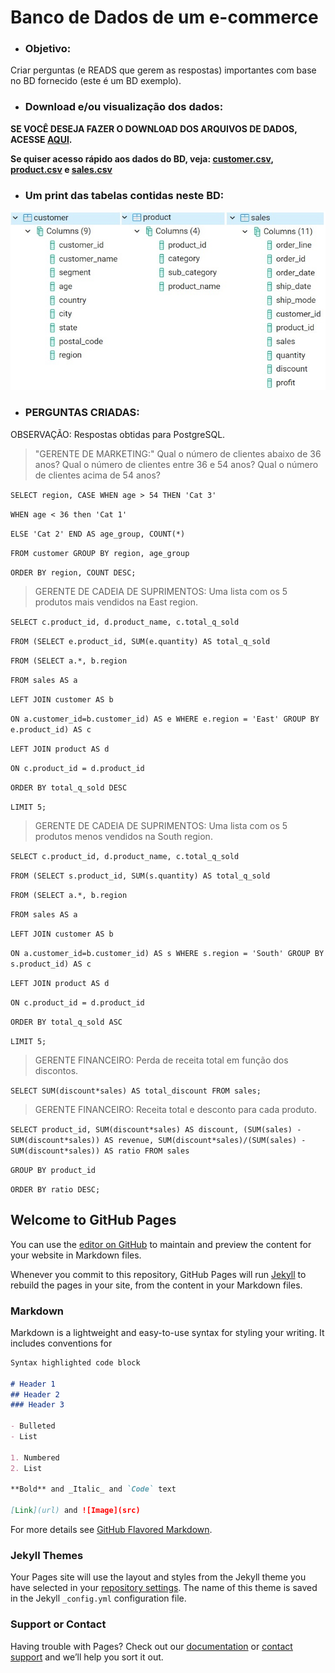 # Banco de Dados de um e-commerce

* ### Objetivo:

Criar perguntas (e READS que gerem as respostas) importantes com base no BD fornecido (este é um BD exemplo).

* ### Download e/ou visualização dos dados:

**SE VOCÊ DESEJA FAZER O DOWNLOAD DOS ARQUIVOS DE DADOS, ACESSE [AQUI](https://github.com/devmadruga/SQL/tree/main/e-commerce).**

**Se quiser acesso rápido aos dados do BD, veja: [customer.csv](https://github.com/devmadruga/SQL/blob/main/e-commerce/customer.csv), [product.csv](https://github.com/devmadruga/SQL/blob/main/e-commerce/product.csv) e [sales.csv](https://github.com/devmadruga/SQL/blob/main/e-commerce/sales.csv)**

* ### Um print das tabelas contidas neste BD:

![Image](https://github.com/devmadruga/SQL/blob/gh-pages/bd-ecommerce-esquema-tabelas.jpg)

* ### PERGUNTAS CRIADAS:
OBSERVAÇÃO: Respostas obtidas para PostgreSQL.

> "GERENTE DE MARKETING:"
Qual o número de clientes abaixo de 36 anos? Qual o número de clientes entre 36 e 54 anos? Qual o número de clientes acima de 54 anos?

`SELECT region, CASE WHEN age > 54 THEN 'Cat 3'`

`WHEN age < 36 then 'Cat 1'`

`ELSE 'Cat 2' END AS age_group, COUNT(*)`

`FROM customer GROUP BY region, age_group`

`ORDER BY region, COUNT DESC;`


> GERENTE DE CADEIA DE SUPRIMENTOS:
Uma lista com os 5 produtos mais vendidos na East region.

`SELECT c.product_id, d.product_name, c.total_q_sold`

`FROM (SELECT e.product_id, SUM(e.quantity) AS total_q_sold`

`FROM (SELECT a.*, b.region`

`FROM sales AS a`

`LEFT JOIN customer AS b`

`ON a.customer_id=b.customer_id) AS e WHERE e.region = 'East' GROUP BY e.product_id) AS c`

`LEFT JOIN product AS d`

`ON c.product_id = d.product_id`

`ORDER BY total_q_sold DESC`

`LIMIT 5;`


> GERENTE DE CADEIA DE SUPRIMENTOS:
Uma lista com os 5 produtos menos vendidos na South region.

`SELECT c.product_id, d.product_name, c.total_q_sold`

`FROM (SELECT s.product_id, SUM(s.quantity) AS total_q_sold`

`FROM (SELECT a.*, b.region`

`FROM sales AS a`

`LEFT JOIN customer AS b`

`ON a.customer_id=b.customer_id) AS s WHERE s.region = 'South' GROUP BY s.product_id) AS c`

`LEFT JOIN product AS d`

`ON c.product_id = d.product_id`

`ORDER BY total_q_sold ASC`

`LIMIT 5;`

> GERENTE FINANCEIRO:
Perda de receita total em função dos discontos.

`SELECT SUM(discount*sales) AS total_discount FROM sales;`

> GERENTE FINANCEIRO:
Receita total e desconto para cada produto.

`SELECT product_id, SUM(discount*sales) AS discount, (SUM(sales) - SUM(discount*sales)) AS revenue, SUM(discount*sales)/(SUM(sales) - SUM(discount*sales)) AS ratio FROM sales`

`GROUP BY product_id`

`ORDER BY ratio DESC;`







## Welcome to GitHub Pages

You can use the [editor on GitHub](https://github.com/devmadruga/SQL/edit/gh-pages/index.md) to maintain and preview the content for your website in Markdown files.

Whenever you commit to this repository, GitHub Pages will run [Jekyll](https://jekyllrb.com/) to rebuild the pages in your site, from the content in your Markdown files.

### Markdown

Markdown is a lightweight and easy-to-use syntax for styling your writing. It includes conventions for

```markdown
Syntax highlighted code block

# Header 1
## Header 2
### Header 3

- Bulleted
- List

1. Numbered
2. List

**Bold** and _Italic_ and `Code` text

[Link](url) and ![Image](src)
```

For more details see [GitHub Flavored Markdown](https://guides.github.com/features/mastering-markdown/).

### Jekyll Themes

Your Pages site will use the layout and styles from the Jekyll theme you have selected in your [repository settings](https://github.com/devmadruga/SQL/settings/pages). The name of this theme is saved in the Jekyll `_config.yml` configuration file.

### Support or Contact

Having trouble with Pages? Check out our [documentation](https://docs.github.com/categories/github-pages-basics/) or [contact support](https://support.github.com/contact) and we’ll help you sort it out.
